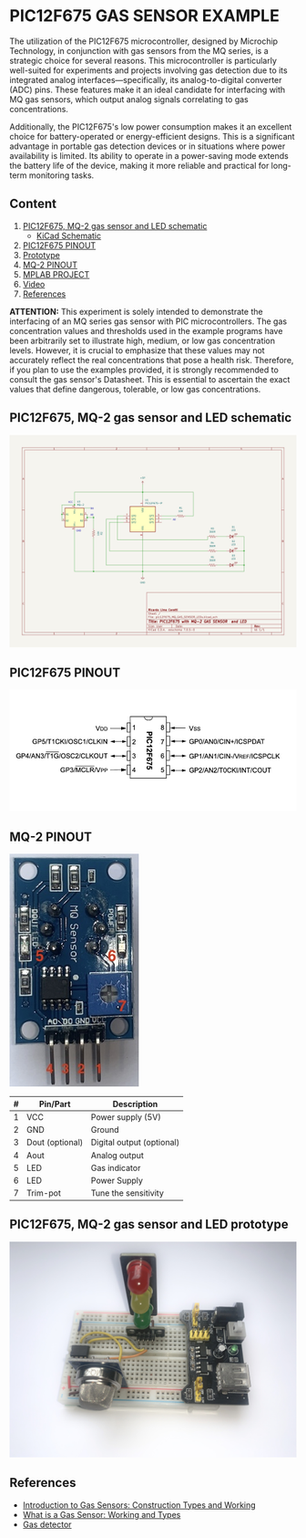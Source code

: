 # PIC12F675 GAS SENSOR EXAMPLE

The utilization of the PIC12F675 microcontroller, designed by Microchip Technology, in conjunction with gas sensors from the MQ series, is a strategic choice for several reasons. This microcontroller is particularly well-suited for experiments and projects involving gas detection due to its integrated analog interfaces—specifically, its analog-to-digital converter (ADC) pins. These features make it an ideal candidate for interfacing with MQ gas sensors, which output analog signals correlating to gas concentrations.

Additionally, the PIC12F675's low power consumption makes it an excellent choice for battery-operated or energy-efficient designs. This is a significant advantage in portable gas detection devices or in situations where power availability is limited. Its ability to operate in a power-saving mode extends the battery life of the device, making it more reliable and practical for long-term monitoring tasks.


## Content

1. [PIC12F675, MQ-2 gas sensor and LED schematic](#pic12f675-mq-2-gas-sensor-and-led-schematic)
    * [KiCad Schematic](./KiCad/)
2. [PIC12F675 PINOUT](#pic12f675-pinout)
3. [Prototype](#pic12f675-mq-2-gas-sensor-and-led-prototype)
4. [MQ-2 PINOUT](#mq-2-pinout)
5. [MPLAB PROJECT](./MPLAB_EXAMPLES/)
6. [Video](https://youtu.be/x1buKJnA5Jw?si=tq8vAmBw3GzhiSSb)
7. [References](#references)


**ATTENTION:** This experiment is solely intended to demonstrate the interfacing of an MQ series gas sensor with PIC microcontrollers. The gas concentration values and thresholds used in the example programs have been arbitrarily set to illustrate high, medium, or low gas concentration levels. However, it is crucial to emphasize that these values may not accurately reflect the real concentrations that pose a health risk. Therefore, if you plan to use the examples provided, it is strongly recommended to consult the gas sensor's Datasheet. This is essential to ascertain the exact values that define dangerous, tolerable, or low gas concentrations.


## PIC12F675, MQ-2 gas sensor and LED schematic

![PIC12F675, MQ-2 gas sensor and LED schematic](./schemaqtic_pic12f675_MQ_X_LEDs.jpg)


## PIC12F675 PINOUT

![PIC16F877 PINOUT](../../../images/PIC12F675_PINOUT.png)


## MQ-2 PINOUT

![MQ-2 PINOUT](../images/MQ_PINOUT.jpg)

| # | Pin/Part | Description |
|---|---|---|
| 1 | VCC | Power supply (5V) |
| 2 | GND | Ground |
| 3 | Dout (optional) | Digital output (optional) |
| 4 | Aout | Analog output |
| 5 | LED  | Gas indicator | 
| 6 | LED  | Power Supply | 
| 7 | Trim-pot | Tune the sensitivity | 



## PIC12F675, MQ-2 gas sensor and LED prototype

![Prototype](./prototype_pic12f675_MQ_2_LEDs.jpg)


## References

* [Introduction to Gas Sensors: Construction Types and Working ](https://components101.com/articles/introduction-to-gas-sensors-types-working-and-applications)
* [What is a Gas Sensor: Working and Types](https://wiki.dfrobot.com/What_is_a_Gas_Sensor)
* [Gas detector](https://en.wikipedia.org/wiki/Gas_detector)

